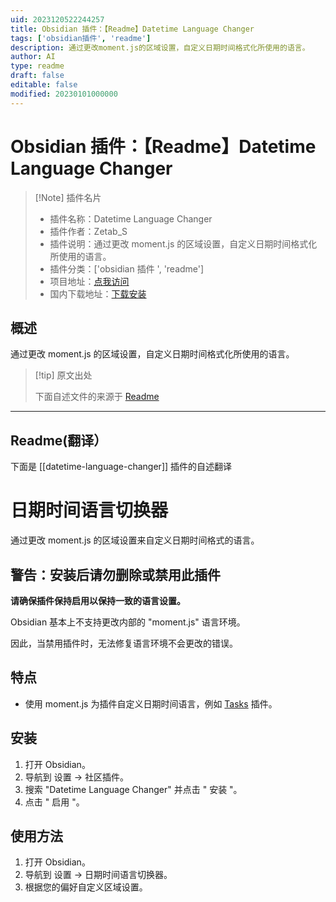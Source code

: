 ```yaml
---
uid: 2023120522244257
title: Obsidian 插件：【Readme】Datetime Language Changer
tags: ['obsidian插件', 'readme']
description: 通过更改moment.js的区域设置，自定义日期时间格式化所使用的语言。
author: AI
type: readme
draft: false
editable: false
modified: 20230101000000
---
```


# Obsidian 插件：【Readme】Datetime Language Changer

> [!Note] 插件名片
> - 插件名称：Datetime Language Changer
> - 插件作者：Zetab_S
> - 插件说明：通过更改 moment.js 的区域设置，自定义日期时间格式化所使用的语言。
> - 插件分类：['obsidian 插件 ', 'readme']
> - 项目地址：[点我访问](https://github.com/ZetabS/datetime-language-changer)
> - 国内下载地址：[下载安装](https://pkmer.cn/products/plugin/pluginMarket/?datetime-language-changer)

## 概述

通过更改 moment.js 的区域设置，自定义日期时间格式化所使用的语言。

> [!tip] 原文出处
>
>下面自述文件的来源于 [Readme](https://ghproxy.net/https://raw.githubusercontent.com/ZetabS/datetime-language-changer/master/README.md)
>

---

## Readme(翻译）

下面是 [[datetime-language-changer]] 插件的自述翻译

# 日期时间语言切换器

通过更改 moment.js 的区域设置来自定义日期时间格式的语言。

## 警告：安装后请勿删除或禁用此插件

**请确保插件保持启用以保持一致的语言设置。**

Obsidian 基本上不支持更改内部的 "moment.js" 语言环境。

因此，当禁用插件时，无法修复语言环境不会更改的错误。

## 特点

- 使用 moment.js 为插件自定义日期时间语言，例如 [Tasks](https://github.com/obsidian-tasks-group/obsidian-tasks) 插件。

## 安装

1. 打开 Obsidian。
2. 导航到 设置 → 社区插件。
3. 搜索 "Datetime Language Changer" 并点击 " 安装 "。
4. 点击 " 启用 "。

## 使用方法

1. 打开 Obsidian。
2. 导航到 设置 → 日期时间语言切换器。
3. 根据您的偏好自定义区域设置。



